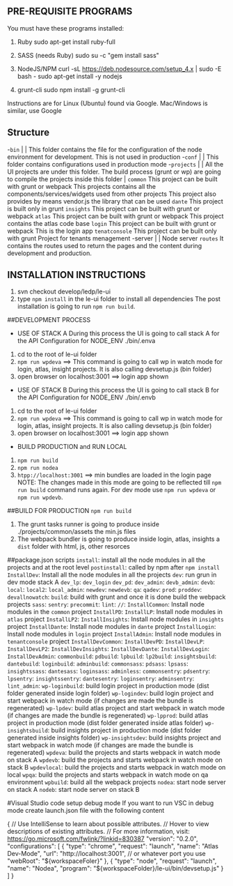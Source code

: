 ## PRE-REQUISITE PROGRAMS
You must have these programs installed:

1.  Ruby
    sudo apt-get install ruby-full

2.  SASS (needs Ruby)
    sudo su -c "gem install sass"

3.  NodeJS/NPM
    curl -sL https://deb.nodesource.com/setup_4.x | sudo -E bash -
    sudo apt-get install -y nodejs

4.  grunt-cli
    sudo npm install -g grunt-cli

Instructions are for Linux (Ubuntu) found via Google. Mac/Windows is similar, use Google


## Structure

-`bin`
    |
    |
    This folder contains the file for the configuration of the node environment for development. This is not used in production
-`conf`
    |
    |
    This folder contains configurations used in production mode
-`projects`
    |
    |
    All the UI projects are under this folder. The build process (grunt or wp) are going to compile the projects inside this folder
    |
    `common`
    This project can be built with grunt or webpack
        This projects contains all the components/services/widgets used from other projects
        This project also provides by means vendor.js the library that can be used
    `dante`
    This project is built only in grunt
    `insights`
    This project can be built with grunt or webpack
    `atlas`
    This project can be built with grunt or webpack
    This project contains the atlas code base
    `login`
    This project can be built with grunt or webpack
    This is the login app
    `tenatconsole`
    This project can be built only with grunt
    Project for tenants menagement
-server
    |
    |
    Node server
    `routes` 
    It contains the routes used to return the pages and the content during development and production.


## INSTALLATION INSTRUCTIONS

1.  svn checkout develop/ledp/le-ui
2.  type `npm install` in the le-ui folder to install all dependencies
    The post installation is going to run `npm run build`.

##DEVELOPMENT PROCESS
- USE OF STACK A
During this process the UI is going to call stack A for the API
Configuration for NODE_ENV ./bin/.enva
1. cd to the root of le-ui folder
2. `npm run wpdeva` ==> This command is going to call wp in watch mode for login, atlas, insight projects. It is also calling devsetup.js (bin folder) 
3. open browser on localhost:3001 ==> login app shown

- USE OF STACK B
During this process the UI is going to call stack B for the API
Configuration for NODE_ENV ./bin/.envb
1. cd to the root of le-ui folder
2. `npm run wpdeva` ==> This command is going to call wp in watch mode for login, atlas, insight projects. It is also calling devsetup.js (bin folder) 
3. open browser on localhost:3001 ==> login app shown

- BUILD PRODUCTION and RUN LOCAL
1. `npm run build`
2. `npm run nodea`
3. `htpp://localhost:3001` ==> min bundles are loaded in the login page
NOTE: The changes made in this mode are going to be reflected till `npm run build` command runs again. For dev mode use `npm run wpdeva` or `npm run wpdevb`.

##BUILD FOR PRODUCTION
`npm run build`
1. The grunt tasks runner is going to produce inside ./projects/common/assets the min.js files
2. The webpack bundler is going to produce inside login, atlas, insights a `dist` folder with html, js, other resorces

##package.json scripts
`install`: install all the node modules in all the projects and at the root level
`postinstall`: called by npm after `npm install`
`InstallDev`: Install all the node modules in all the projects
`dev`: run grun in dev mode stack A
`dev_lp`: 
`dev_login`
`dev_pd`: 
`dev_admin`:
`devb_admin`: 
`devb`:
`local`:
`local2`:
`local_admin`:
`newdev`:
`newdevb`:
`qa`:
`qadev`:
`prod`:
`proddev`:
`devallnowatch`:
`build`: build with grunt and once it is done build the webpack projects
`sass`: 
`sentry`:
`precommit`:
`lint`: 
`//`: 
`InstallCommon`: Install node modules in the `common` project
`InstallPD`: 
`InstallLP`: Install node modules in `atlas` project
`InstallLP2`:
`InstallInsights`: Install node modules in `insights` project
`InstallDante`: Install node modules in `dante` project
`InstallLogin`: Install node modules in `login` project
`InstallAdmin`: Install node modules in `tenantconsole` project
`InstallDevCommon`:
`InstallDevPD`: 
`InstallDevLP`: 
`InstallDevLP2`: 
`InstallDevInsights`:
`InstallDevDante`: 
`InstallDevLogin`: 
`InstallDevAdmin`: 
`commonbuild`: 
`pdbuild`: 
`lpbuild`: 
`lp2build`:
`insightsbuild`:
`dantebuild`: 
`loginbuild`: 
`adminbuild`: 
`commonsass`: 
`pdsass`: 
`lpsass`: 
`insightssass`: 
`dantesass`: 
`loginsass`: 
`adminless`: 
`commonsentry`: 
`pdsentry`: 
`lpsentry`: 
`insightssentry`: 
`dantesentry`: 
`loginsentry`: 
`adminsentry`: 
`lint_admin`: 
`wp-loginbuild`: build login project in production mode (dist folder generated inside login folder)
`wp-logindev`: build login project and start webpack in watch mode (if changes are made the bundle is regenerated)
`wp-lpdev`: build atlas project and start webpack in watch mode (if changes are made the bundle is regenerated)
`wp-lpprod`: build atlas project in production mode (dist folder generated inside atlas folder) 
`wp-insightsbuild`: build insights project in production mode (dist folder generated inside insights folder) 
`wp-insightsdev`: build insights project and start webpack in watch mode (if changes are made the bundle is regenerated)
`wpdeva`: build the projects and starts webpack in watch mode on stack A 
`wpdevb`: build the projects and starts webpack in watch mode on stack B
`wpdevlocal`: build the projects and starts webpack in watch mode on local
`wpqa`: build the projects and starts webpack in watch mode on qa environment
`wpbuild`: build all the webpack projects
`nodea`: start node server on stack A
`nodeb`: start node server on stack B 



#Visual Studio code setup debug mode
If you want to run VSC in debug mode create 
launch.json file with the following content

{
  // Use IntelliSense to learn about possible attributes.
  // Hover to view descriptions of existing attributes.
  // For more information, visit: https://go.microsoft.com/fwlink/?linkid=830387
  "version": "0.2.0",
  "configurations": [
    {
      "type": "chrome",
      "request": "launch",
      "name": "Atlas Dev-Mode",
      "url": "http://localhost:3001", // or whatever port you use
      "webRoot": "${workspaceFoler}"
    },
    {
        "type": "node",
        "request": "launch",
        "name": "Nodea",
        "program": "${workspaceFolder}/le-ui/bin/devsetup.js"
    }
  ]
}
